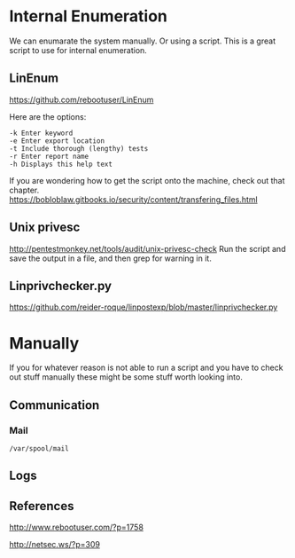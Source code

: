 # Internal Enumeration



We can enumarate the system manually. Or using a script. This is a great script to use for internal enumeration.

## LinEnum

https://github.com/rebootuser/LinEnum

Here are the options:

    -k Enter keyword
    -e Enter export location
    -t Include thorough (lengthy) tests
    -r Enter report name
    -h Displays this help text

If you are wondering how to get the script onto the machine, check out that chapter. https://bobloblaw.gitbooks.io/security/content/transfering_files.html


## Unix privesc

http://pentestmonkey.net/tools/audit/unix-privesc-check
Run the script and save the output in a file, and then grep for warning in it.


## Linprivchecker.py

https://github.com/reider-roque/linpostexp/blob/master/linprivchecker.py

# Manually

If you for whatever reason is not able to run a script and you have to check out stuff manually these might be some stuff worth looking into.

## Communication

### Mail

```
/var/spool/mail
```
## Logs


## References
http://www.rebootuser.com/?p=1758

http://netsec.ws/?p=309
